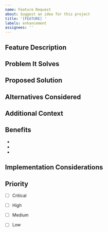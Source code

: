 ```yaml
---
name: Feature Request
about: Suggest an idea for this project
title: '[FEATURE] '
labels: enhancement
assignees: ''
---
```


## Feature Description

<!-- A clear and concise description of the feature you'd like to see -->

## Problem It Solves

<!-- Describe the problem this feature would solve -->

## Proposed Solution

<!-- Describe how you envision this feature working -->

## Alternatives Considered

<!-- Describe any alternative solutions or features you've considered -->

## Additional Context

<!-- Add any other context, screenshots, or mockups about the feature request here -->

## Benefits

<!-- List the benefits this feature would provide -->

- 
- 
- 

## Implementation Considerations

<!-- Optional: Technical considerations for implementing this feature -->

## Priority

<!-- How important is this feature? -->

- [ ] Critical
- [ ] High
- [ ] Medium
- [ ] Low


